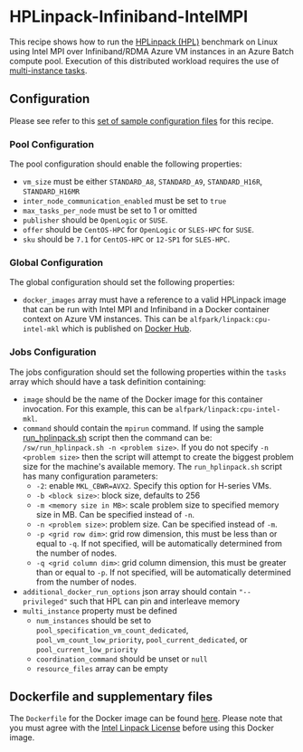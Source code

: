# HPLinpack-Infiniband-IntelMPI
This recipe shows how to run the
[HPLinpack (HPL)](http://www.netlib.org/benchmark/hpl/) benchmark
on Linux using Intel MPI over Infiniband/RDMA Azure VM instances in an Azure
Batch compute pool. Execution of this distributed workload requires the use of
[multi-instance tasks](../docs/80-batch-shipyard-multi-instance-tasks.md).

## Configuration
Please see refer to this [set of sample configuration files](./config) for
this recipe.

### Pool Configuration
The pool configuration should enable the following properties:
* `vm_size` must be either `STANDARD_A8`, `STANDARD_A9`, `STANDARD_H16R`,
`STANDARD_H16MR`
* `inter_node_communication_enabled` must be set to `true`
* `max_tasks_per_node` must be set to 1 or omitted
* `publisher` should be `OpenLogic` or `SUSE`.
* `offer` should be `CentOS-HPC` for `OpenLogic` or `SLES-HPC` for `SUSE`.
* `sku` should be `7.1` for `CentOS-HPC` or `12-SP1` for `SLES-HPC`.

### Global Configuration
The global configuration should set the following properties:
* `docker_images` array must have a reference to a valid HPLinpack image
that can be run with Intel MPI and Infiniband in a Docker container context
on Azure VM instances. This can be `alfpark/linpack:cpu-intel-mkl` which is
published on [Docker Hub](https://hub.docker.com/r/alfpark/linpack).

### Jobs Configuration
The jobs configuration should set the following properties within the `tasks`
array which should have a task definition containing:
* `image` should be the name of the Docker image for this container invocation.
For this example, this can be `alfpark/linpack:cpu-intel-mkl`.
* `command` should contain the `mpirun` command. If using the sample
[run\_hplinpack.sh](docker/run_hplinpack.sh) script then the command can be:
`/sw/run_hplinpack.sh -n <problem size>`. If you do not specify
`-n <problem size>` then the script will attempt to create the biggest problem
size for the machine's available memory. The `run_hplinpack.sh` script has
many configuration parameters:
  * `-2`: enable `MKL_CBWR=AVX2`. Specify this option for H-series VMs.
  * `-b <block size>`: block size, defaults to 256
  * `-m <memory size in MB>`: scale problem size to specified memory size in
    MB. Can be specified instead of `-n`.
  * `-n <problem size>`: problem size. Can be specified instead of `-m`.
  * `-p <grid row dim>`: grid row dimension, this must be less than or equal
    to `-q`. If not specified, will be automatically determined from the
    number of nodes.
  * `-q <grid column dim>`: grid column dimension, this must be greater than
    or equal to `-p`. If not specified, will be automatically determined from
    the number of nodes.
* `additional_docker_run_options` json array should contain `"--privileged"`
such that HPL can pin and interleave memory
* `multi_instance` property must be defined
  * `num_instances` should be set to `pool_specification_vm_count_dedicated`,
    `pool_vm_count_low_priority`, `pool_current_dedicated`, or
    `pool_current_low_priority`
  * `coordination_command` should be unset or `null`
  * `resource_files` array can be empty

## Dockerfile and supplementary files
The `Dockerfile` for the Docker image can be found [here](./docker). Please
note that you must agree with the
[Intel Linpack License](https://software.intel.com/en-us/articles/intel-linpack-benchmark-download-license-agreement)
before using this Docker image.
